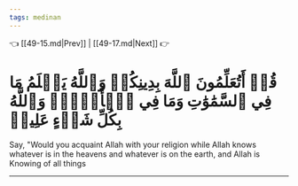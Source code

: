 ```yaml
---
tags: medinan
---
```


👈 [[49-15.md|Prev]] | [[49-17.md|Next]] 👉

# قُلۡ أَتُعَلِّمُونَ ٱللَّهَ بِدِينِكُمۡ وَٱللَّهُ يَعۡلَمُ مَا فِي ٱلسَّمَٰوَٰتِ وَمَا فِي ٱلۡأَرۡضِۚ وَٱللَّهُ بِكُلِّ شَيۡءٍ عَلِيمٞ

Say, "Would you acquaint Allah with your religion while Allah knows whatever is in the heavens and whatever is on the earth, and Allah is Knowing of all things

---

